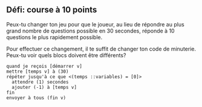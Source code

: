 ## Défi: course à 10 points

Peux-tu changer ton jeu pour que le joueur, au lieu de répondre au plus grand nombre de questions possible en 30 secondes, réponde à 10 questions le plus rapidement possible.

Pour effectuer ce changement, il te suffit de changer ton code de minuterie. Peux-tu voir quels blocs doivent être différents?

```blocks3
quand je reçois [démarrer v]
mettre [temps v] à (30)
répéter jusqu'à ce que <(temps ::variables) = [0]> 
  attendre (1) secondes
  ajouter (-1) à [temps v]
fin
envoyer à tous (fin v)
```